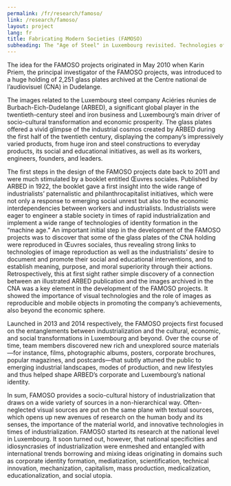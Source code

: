 ```yaml
---
permalink: /fr/research/famoso/
link: /research/famoso/
layout: project
lang: fr
title: Fabricating Modern Societies (FAMOSO)
subheading: The "Age of Steel" in Luxembourg revisited. Technologies of utopian capitalism and the making of national identity
---
```


The idea for the FAMOSO projects originated in May 2010 when Karin Priem, the principal investigator of the FAMOSO projects, was introduced to a huge holding of 2,251 glass plates archived at the Centre national de l’audiovisuel (CNA) in Dudelange. 

The images related to the Luxembourg steel company Aciéries réunies de Burbach-Eich-Dudelange (ARBED), a significant global player in the twentieth-century steel and iron business and Luxembourg’s main driver of socio-cultural transformation and economic prosperity. The glass plates offered a vivid glimpse of the industrial cosmos created by ARBED during the first half of the twentieth century, displaying the company’s impressively varied products, from huge iron and steel constructions to everyday products, its social and educational initiatives, as well as its workers, engineers, founders, and leaders.

<!-- more -->

The first steps in the design of the FAMOSO projects date back to 2011 and were much stimulated by a booklet entitled Œuvres sociales. Published by ARBED in 1922, the booklet gave a first insight into the wide range of industrialists’ paternalistic and philanthrocapitalist initiatives, which were not only a response to emerging social unrest but also to the economic interdependencies between workers and industrialists. Industrialists were eager to engineer a stable society in times of rapid industrialization and implement a wide range of technologies of identity formation in the “machine age.” An important initial step in the development of the FAMOSO projects was to discover that some of the glass plates of the CNA holding were reproduced in Œuvres sociales, thus revealing strong links to technologies of image reproduction as well as the industrialists’ desire to document and promote their social and educational interventions, and to establish meaning, purpose, and moral superiority through their actions. Retrospectively, this at first sight rather simple discovery of a connection between an illustrated ARBED publication and the images archived in the CNA was a key element in the development of the FAMOSO projects. It showed the importance of visual technologies and the role of images as reproducible and mobile objects in promoting the company’s achievements, also beyond the economic sphere.

Launched in 2013 and 2014 respectively, the FAMOSO projects first focused on the entanglements between industrialization and the cultural, economic, and social transformations in Luxembourg and beyond. Over the course of time, team members discovered new rich and unexplored source materials—for instance, films, photographic albums, posters, corporate brochures, popular magazines, and postcards—that subtly attuned the public to emerging industrial landscapes, modes of production, and new lifestyles and thus helped shape ARBED’s corporate and Luxembourg’s national identity.

In sum, FAMOSO provides a socio-cultural history of industrialization that draws on a wide variety of sources in a non-hierarchical way. Often-neglected visual sources are put on the same plane with textual sources, which opens up new avenues of research on the human body and its senses, the importance of the material world, and innovative technologies in times of industrialization. FAMOSO started its research at the national level in Luxembourg. It soon turned out, however, that national specificities and idiosyncrasies of industrialization were enmeshed and entangled with international trends borrowing and mixing ideas originating in domains such as corporate identity formation, mediatization, scientification, technical innovation, mechanization, capitalism, mass production, medicalization, educationalization, and social utopia.